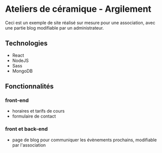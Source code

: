 # Ateliers de céramique - Argilement

Ceci est un exemple de site réalisé sur mesure pour une association, avec une partie blog modifiable par un administrateur.

## Technologies
- React
- NodeJS
- Sass
- MongoDB

## Fonctionnalités
### front-end
- horaires et tarifs de cours
- formulaire de contact

### front et back-end
- page de blog pour communiquer les évènements prochains, modifiable par l'association
